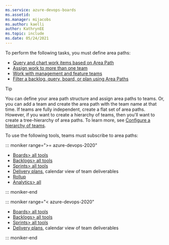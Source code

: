 ```yaml
---
ms.service: azure-devops-boards
ms.assetid: 
ms.manager: mijacobs
ms.author: kaelli
author: KathrynEE
ms.topic: include
ms.date: 05/24/2021
---
```



To perform the following tasks, you must define area paths: 


- [Query and chart work items based on Area Path](../queries/query-by-area-iteration-path.md)
- [Assign work to more than one team](../../organizations/settings/add-teams.md) 
- [Work with management and feature teams](../plans/configure-hierarchical-teams.md)
- [Filter a backlog, query, board, or plan using Area Paths](../backlogs/filter-backlogs-boards-plans.md)

> [!TIP]    
> You can define your area path structure and assign area paths to teams. Or, you can add a team and create the area path with the team name at that time. If teams are fully independent, create a flat set of area paths. However, if you want to create a hierarchy of teams, then you'll want to create a tree-hierarchy of area paths. To learn more, see [Configure a hierarchy of teams](../plans/configure-hierarchical-teams.md).

To use the following tools, teams must subscribe to area paths: 

::: moniker range=">= azure-devops-2020"

- [Boards> all tools](../boards/kanban-overview.md)    
- [Backlogs> all tools](../backlogs/backlogs-overview.md)    
- [Sprints> all tools](../sprints/scrum-overview.md)   
- [Delivery plans](../plans/review-team-plans.md), calendar view of team deliverables
- [Rollup](../configure-customize.md#rollup-hierarchy-and-portfolio-management)  
- [Analytics> all](../../report/dashboards/overview.md#in-context-reports-work-tracking)

::: moniker-end

::: moniker range="< azure-devops-2020"

- [Boards> all tools](../boards/kanban-overview.md)    
- [Backlogs> all tools](../backlogs/backlogs-overview.md)    
- [Sprints> all tools](../sprints/scrum-overview.md)    
- [Delivery plans](../extensions/delivery-plans.md), calendar view of team deliverables

::: moniker-end
